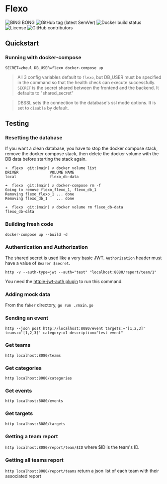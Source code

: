 # Flexo

![BING BONG](https://img.shields.io/badge/BING-BONG-red?style=plastic&logo=appveyor)
![GitHub tag (latest SemVer)](https://img.shields.io/github/v/tag/SECCDC/flexo)
![Docker build status](https://img.shields.io/github/workflow/status/SECCDC/flexo/Deploy%20Docker?label=Docker%20build&style=plastic)
![License](https://img.shields.io/badge/License-MIT-brightgreen?style=plastic)
![GitHub contributors](https://img.shields.io/github/contributors/SECCDC/flexo?style=plastic)

## Quickstart

### Running with docker-compose
`SECRET=zbeul DB_USER=flexo docker-compose up`

> All 3 config variables default to `flexo`, but DB_USER must be specified in the command so that the health check can execute successfully.
> `SECRET` is the secret shared between the frontend and the backend. It defaults to "shared_secret"

> DBSSL sets the connection to the database's ssl mode options. It is set to `disable` by default.

## Testing

### Resetting the database
If you want a clean database, you have to stop the docker compose stack, remove the docker compose stack, then delete the docker volume with the DB data before starting the stack again.

```
➜  flexo  git:(main) ✗ docker volume list
DRIVER              VOLUME NAME
local               flexo_db-data

➜  flexo  git:(main) ✗ docker-compose rm -f
Going to remove flexo_flexo_1, flexo_db_1
Removing flexo_flexo_1 ... done
Removing flexo_db_1    ... done

➜  flexo  git:(main) ✗ docker volume rm flexo_db-data
flexo_db-data
```

### Building fresh code
`docker-compose up --build -d`

### Authentication and Authorization
The shared secret is used like a very basic JWT.
`Authorization` header must have a value of `Bearer $secret`.

`http -v --auth-type=jwt --auth="test" "localhost:8080/report/team/1"`

You need the [httpie-jwt-auth plugin](https://github.com/teracyhq/httpie-jwt-auth) to run this command.

### Adding mock data
From the `faker` directory, `go run ./main.go`

### Sending an event
`http --json post http://localhost:8080/event targets:='[1,2,3]' teams:='[1,2,3]' category:=1 description="test event"`

### Get teams
`http localhost:8080/teams`

### Get categories
`http localhost:8080/categories`

### Get events
`http localhost:8080/events`

### Get targets
`http localhost:8080/targets`

### Getting a team report
`http localhost:8080/report/team/$ID` where $ID is the team's ID.

### Getting all teams report
`http localhost:8080/report/teams` return a json list of each team with their associated report

